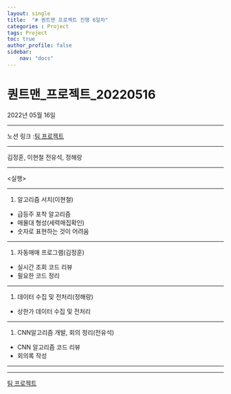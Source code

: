 ```yaml
---
layout: single
title:  "# 퀀트맨 프로젝트 진행 6일차"
categories : Project
tags: Project
toc: true
author_profile: false
sidebar:
    nav: "docs"
---
```

# 퀀트맨_프로젝트_20220516



2022년 05월 16일

---

노션 링크 :[팀 프로젝트](https://www.notion.so/b3df32808d6f46a09da192164699a8ab)

---

김정훈, 이현철 전유석, 정해랑

---

<실행>

---

1. 알고리즘 서치(이현철)
- 급등주 포착 알고리즘
- 매물대 형성(세력매집확인)
- 숫자로 표현하는 것이 어려움

---

1. 자동매매 프로그램(김정훈)
- 실시간 조회 코드 리뷰
- 필요한 코드 정리

---

1. 데이터 수집 및 전처리(정해랑)
- 상한가 데이터 수집 및 전처리

---

1. CNN알고리즘 개발, 회의 정리(전유석)
- CNN 알고리즘 코드 리뷰
- 회의록 작성

---

---

[팀 프로젝트](https://www.notion.so/b3df32808d6f46a09da192164699a8ab)